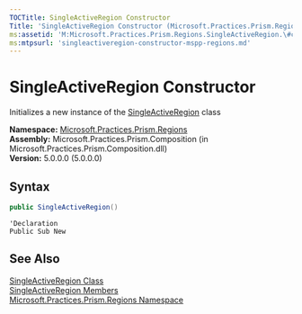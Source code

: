 ```yaml
---
TOCTitle: SingleActiveRegion Constructor
Title: 'SingleActiveRegion Constructor (Microsoft.Practices.Prism.Regions)'
ms:assetid: 'M:Microsoft.Practices.Prism.Regions.SingleActiveRegion.\#ctor'
ms:mtpsurl: 'singleactiveregion-constructor-mspp-regions.md'
---
```



# SingleActiveRegion Constructor

Initializes a new instance of the [SingleActiveRegion](/patterns-practices/reference/singleactiveregion-class-mspp-regions) class

**Namespace:** [Microsoft.Practices.Prism.Regions](/patterns-practices/reference/mspp-regions-namespace
)<br/>
**Assembly:** Microsoft.Practices.Prism.Composition (in Microsoft.Practices.Prism.Composition.dll)<br/>
**Version:** 5.0.0.0 (5.0.0.0)

## Syntax

```C#
public SingleActiveRegion()
```
```VB
'Declaration
Public Sub New
```
## See Also

[SingleActiveRegion Class](/patterns-practices/reference/singleactiveregion-class-mspp-regions)<br/>
[SingleActiveRegion Members](/patterns-practices/reference/singleactiveregion-members-mspp-regions)<br/>
[Microsoft.Practices.Prism.Regions Namespace](/patterns-practices/reference/mspp-regions-namespace
)<br/>